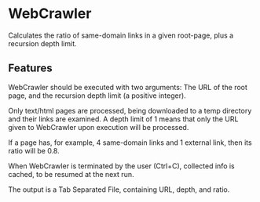 # WebCrawler
 Calculates the ratio of same­-domain links in a given root-page, plus a recursion depth limit.

## Features

 WebCrawler should be executed with two arguments­: The URL of the root page, and the recursion depth limit (a positive integer).

 Only text/html pages are processed, being downloaded to a temp directory and their links are examined. A depth limit of 1 means that only the URL given to WebCrawler upon execution will be processed.

 If a page has, for example, 4 same-domain links and 1 external link, then its ratio will be 0.8.

 When WebCrawler is terminated by the user (Ctrl+C), collected info is cached, to be resumed at the next run.

 The output is a Tab Separated File, containing URL, depth, and ratio.
